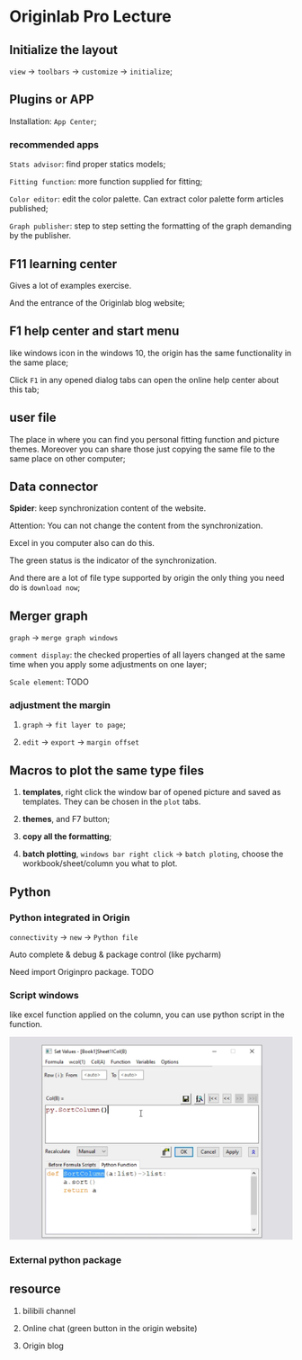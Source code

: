 # Originlab Pro Lecture

## Initialize the layout 

`view` -> `toolbars` -> `customize` -> `initialize`;

## Plugins or APP

Installation: `App Center`;

### recommended apps 

`Stats advisor`: find proper statics models;

`Fitting function`: more function supplied for fitting;

`Color editor`: edit the color palette. Can extract color palette form articles published;

`Graph publisher`: step to step setting the formatting of the graph demanding by the publisher.

## F11 learning center

Gives a lot of examples exercise.

And the entrance of the Originlab blog website;

## F1 help center and start menu

like windows icon in the windows 10, the origin has the same functionality in the same place;

Click `F1` in any opened dialog tabs can open the online help center about this tab;

## user file

The place in where you can find you personal fitting function and picture themes. Moreover you can share those just copying the same file to the same place on other computer;

## Data connector

**Spider**: keep synchronization content of the website.

Attention: You can not change the content from the synchronization.

Excel in you computer also can do this.

The green status is the indicator of the synchronization.

And there are a lot of file type supported by origin the only thing you need do is `download now`;

## Merger graph

`graph` -> `merge graph windows`

`comment display`: the checked properties of all layers changed at the same time when you apply some adjustments on one layer;

`Scale element`:  TODO

### adjustment the margin

1. `graph` -> `fit layer to page`;

2. `edit` -> `export` -> `margin offset`

## Macros to plot the same type files

1. **templates**, right click the window bar of opened picture and saved as templates. They can be chosen in the `plot` tabs.

2. **themes**, and F7 button;

3. **copy all the formatting**;

4. **batch plotting**, `windows bar right click` -> `batch ploting`, choose the workbook/sheet/column you what to plot.

## Python 

### Python integrated in Origin

`connectivity` -> `new` -> `Python file`

Auto complete & debug & package control (like pycharm)

Need import Originpro package. TODO

### Script windows

like excel function applied on the column, you can use python script in the function.

![](assets/originlab-pro-lecture/md_originlab-pro-lecture-11-27-18.png)

### External python package

## resource

1. bilibili channel

2. Online chat (green button in the origin website)

3. Origin blog

